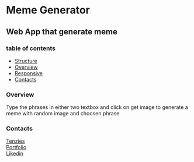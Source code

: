   <h1>Meme Generator</h1>

  <h2>Web App that generate meme</h2>



  <h3>table of contents</h3>
  <ul>
  <li><a href="#structure">Structure</a></li>
  <li><a href="#overview">Overview</a></li>
  <li><a href="#responsive">Responsive</a></li>
  <li><a href="#contacts">Contacts</a></li>
  </ul>

  <a name="overview"></a>
  <h3>Overview</h3>

  <p>
    Type the phrases in either two textbox and click on get image to generate a meme with random image and choosen phrase
  </p>

  <a name="contacts"></a>
  <h3>Contacts</h3>

  <a href="">Tenzies</a><br>
  <a href="so-ca-portfolio.netlify.app">Portfolio</a><br>
  <a href="https://www.linkedin.com/in/sonny-caputo-554315185">Likedin</a><br>